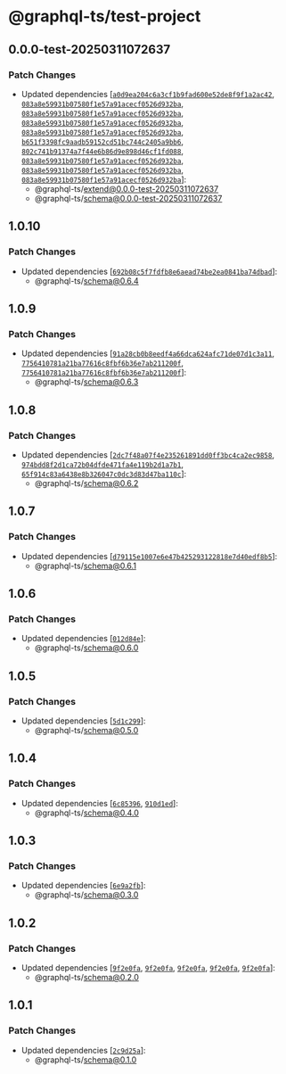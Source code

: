 # @graphql-ts/test-project

## 0.0.0-test-20250311072637

### Patch Changes

- Updated dependencies [[`a0d9ea204c6a3cf1b9fad600e52de8f9f1a2ac42`](https://github.com/Thinkmill/graphql-ts/commit/a0d9ea204c6a3cf1b9fad600e52de8f9f1a2ac42), [`083a8e59931b07580f1e57a91acecf0526d932ba`](https://github.com/Thinkmill/graphql-ts/commit/083a8e59931b07580f1e57a91acecf0526d932ba), [`083a8e59931b07580f1e57a91acecf0526d932ba`](https://github.com/Thinkmill/graphql-ts/commit/083a8e59931b07580f1e57a91acecf0526d932ba), [`083a8e59931b07580f1e57a91acecf0526d932ba`](https://github.com/Thinkmill/graphql-ts/commit/083a8e59931b07580f1e57a91acecf0526d932ba), [`083a8e59931b07580f1e57a91acecf0526d932ba`](https://github.com/Thinkmill/graphql-ts/commit/083a8e59931b07580f1e57a91acecf0526d932ba), [`b651f3398fc9aadb59152cd51bc744c2405a9bb6`](https://github.com/Thinkmill/graphql-ts/commit/b651f3398fc9aadb59152cd51bc744c2405a9bb6), [`802c741b91374a7f44e6b86d9e898d46cf1fd088`](https://github.com/Thinkmill/graphql-ts/commit/802c741b91374a7f44e6b86d9e898d46cf1fd088), [`083a8e59931b07580f1e57a91acecf0526d932ba`](https://github.com/Thinkmill/graphql-ts/commit/083a8e59931b07580f1e57a91acecf0526d932ba), [`083a8e59931b07580f1e57a91acecf0526d932ba`](https://github.com/Thinkmill/graphql-ts/commit/083a8e59931b07580f1e57a91acecf0526d932ba), [`083a8e59931b07580f1e57a91acecf0526d932ba`](https://github.com/Thinkmill/graphql-ts/commit/083a8e59931b07580f1e57a91acecf0526d932ba)]:
  - @graphql-ts/extend@0.0.0-test-20250311072637
  - @graphql-ts/schema@0.0.0-test-20250311072637

## 1.0.10

### Patch Changes

- Updated dependencies [[`692b08c5f7fdfb8e6aead74be2ea0841ba74dbad`](https://github.com/Thinkmill/graphql-ts/commit/692b08c5f7fdfb8e6aead74be2ea0841ba74dbad)]:
  - @graphql-ts/schema@0.6.4

## 1.0.9

### Patch Changes

- Updated dependencies [[`91a28cb0b8eedf4a66dca624afc71de07d1c3a11`](https://github.com/Thinkmill/graphql-ts/commit/91a28cb0b8eedf4a66dca624afc71de07d1c3a11), [`7756410781a21ba77616c8fbf6b36e7ab211200f`](https://github.com/Thinkmill/graphql-ts/commit/7756410781a21ba77616c8fbf6b36e7ab211200f), [`7756410781a21ba77616c8fbf6b36e7ab211200f`](https://github.com/Thinkmill/graphql-ts/commit/7756410781a21ba77616c8fbf6b36e7ab211200f)]:
  - @graphql-ts/schema@0.6.3

## 1.0.8

### Patch Changes

- Updated dependencies [[`2dc7f48a07f4e235261891dd0ff3bc4ca2ec9858`](https://github.com/Thinkmill/graphql-ts/commit/2dc7f48a07f4e235261891dd0ff3bc4ca2ec9858), [`974bdd8f2d1ca72b04dfde471fa4e119b2d1a7b1`](https://github.com/Thinkmill/graphql-ts/commit/974bdd8f2d1ca72b04dfde471fa4e119b2d1a7b1), [`65f914c83a6438e8b326047c0dc3d83d47ba110c`](https://github.com/Thinkmill/graphql-ts/commit/65f914c83a6438e8b326047c0dc3d83d47ba110c)]:
  - @graphql-ts/schema@0.6.2

## 1.0.7

### Patch Changes

- Updated dependencies [[`d79115e1007e6e47b425293122818e7d40edf8b5`](https://github.com/Thinkmill/graphql-ts/commit/d79115e1007e6e47b425293122818e7d40edf8b5)]:
  - @graphql-ts/schema@0.6.1

## 1.0.6

### Patch Changes

- Updated dependencies [[`012d84e`](https://github.com/Thinkmill/graphql-ts/commit/012d84e04bfe37c18aa0afdc541843586cf768bf)]:
  - @graphql-ts/schema@0.6.0

## 1.0.5

### Patch Changes

- Updated dependencies [[`5d1c299`](https://github.com/Thinkmill/graphql-ts/commit/5d1c299ae50a8bafea8e409f9c2c1e5abedaa29a)]:
  - @graphql-ts/schema@0.5.0

## 1.0.4

### Patch Changes

- Updated dependencies [[`6c85396`](https://github.com/Thinkmill/graphql-ts/commit/6c85396eee29d6eea75c43f54e50b90a3e63a266), [`910d1ed`](https://github.com/Thinkmill/graphql-ts/commit/910d1edc596f4a17b0a3dec3e3df8ebd94a5cb80)]:
  - @graphql-ts/schema@0.4.0

## 1.0.3

### Patch Changes

- Updated dependencies [[`6e9a2fb`](https://github.com/Thinkmill/graphql-ts/commit/6e9a2fb1b5dd2965bc9e2783dfddd8a2bacf88f6)]:
  - @graphql-ts/schema@0.3.0

## 1.0.2

### Patch Changes

- Updated dependencies [[`9f2e0fa`](https://github.com/Thinkmill/graphql-ts/commit/9f2e0fab2c7c483c3f4c13b285d6a33e75bb563c), [`9f2e0fa`](https://github.com/Thinkmill/graphql-ts/commit/9f2e0fab2c7c483c3f4c13b285d6a33e75bb563c), [`9f2e0fa`](https://github.com/Thinkmill/graphql-ts/commit/9f2e0fab2c7c483c3f4c13b285d6a33e75bb563c), [`9f2e0fa`](https://github.com/Thinkmill/graphql-ts/commit/9f2e0fab2c7c483c3f4c13b285d6a33e75bb563c), [`9f2e0fa`](https://github.com/Thinkmill/graphql-ts/commit/9f2e0fab2c7c483c3f4c13b285d6a33e75bb563c)]:
  - @graphql-ts/schema@0.2.0

## 1.0.1

### Patch Changes

- Updated dependencies [[`2c9d25a`](https://github.com/Thinkmill/graphql-ts/commit/2c9d25ab7724a8a460b337a4a529accc0d3169ec)]:
  - @graphql-ts/schema@0.1.0
